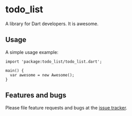 # todo_list

A library for Dart developers. It is awesome.

## Usage

A simple usage example:

    import 'package:todo_list/todo_list.dart';

    main() {
      var awesome = new Awesome();
    }

## Features and bugs

Please file feature requests and bugs at the [issue tracker][tracker].

[tracker]: http://example.com/issues/replaceme
